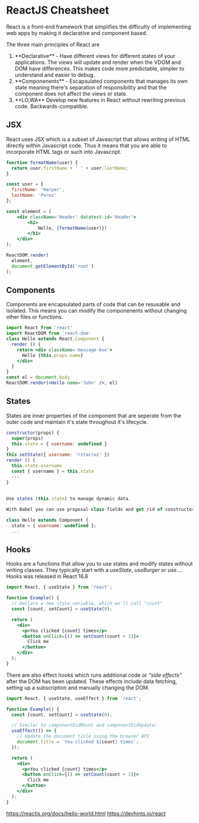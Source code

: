 # ReactJS Cheatsheet
React is a front-end framework that simplifies the difficulty of implementing web apps by making it declarative and component based.

The three main principles of React are
<ol>
    <li> **Declarative** - Have different views for different states of your applications. The views will update and render when the VDOM and DOM have differences. This makes code more predictable, simpler to understand and easier to debug.
    <li> **Componenents** - Escapsulated components that manages its own state meaning there's separation of responsibility and that the component does not affect the views or state.
    <li> **LO,WA** Develop new features in React without rewriting previous code. Backwards-compatible.
</ol>

## JSX
React uses JSX which is a subset of Javascript that allows writing of HTML directly within Javascript code. Thus it means that you are able to incorporate HTML tags or such into Javascript. 
```jsx
function formatName(user) {
  return user.firstName + ' ' + user.lastName;
}

const user = {
  firstName: 'Harper',
  lastName: 'Perez'
};

const element = (
    <div className='Header' datatest-id='Header'>
        <h1>
            Hello, {formatName(user)}!
        </h1>
    </div>
);

ReactDOM.render(
  element,
  document.getElementById('root')
);
```

## Components
Components are encapsulated parts of code that can be resusable and isolated. This means you can modify the componenents without changing other files or functions.
```jsx
import React from 'react'
import ReactDOM from 'react-dom'
class Hello extends React.Component {
  render () {
    return <div className='message-box'>
      Hello {this.props.name}
    </div>
  }
}
const el = document.body
ReactDOM.render(<Hello name='John' />, el)
```

## States
States are inner properties of the component that are seperate from the outer code and maintain it's state throughout it's lifecycle. 
```jsx
constructor(props) {
  super(props)
  this.state = { username: undefined }
}
this.setState({ username: 'rstacruz' })
render () {
  this.state.username
  const { username } = this.state
  ···
}
 
 
Use states (this.state) to manage dynamic data.

With Babel you can use proposal-class-fields and get rid of constructor

class Hello extends Component {
  state = { username: undefined };
  ...
```

## Hooks
Hooks are a functions that allow you to use states and modify states without writing classes. They typically start with a *useState*, *useBurger* or *use...*. Hooks was released in React 16.8

```jsx
import React, { useState } from 'react';

function Example() {
  // Declare a new state variable, which we'll call "count"
  const [count, setCount] = useState(0);

  return (
    <div>
      <p>You clicked {count} times</p>
      <button onClick={() => setCount(count + 1)}>
        Click me
      </button>
    </div>
  );
}
```
There are also effect hooks which runs additional code  or *"side effects"* after the DOM has been updated. These effects include data fetching, setting up a subscription and manually changing the DOM.
```jsx
import React, { useState, useEffect } from 'react';

function Example() {
  const [count, setCount] = useState(0);

  // Similar to componentDidMount and componentDidUpdate:
  useEffect(() => {
    // Update the document title using the browser API
    document.title = `You clicked ${count} times`;
  });

  return (
    <div>
      <p>You clicked {count} times</p>
      <button onClick={() => setCount(count + 1)}>
        Click me
      </button>
    </div>
  );
}
```

https://reactjs.org/docs/hello-world.html
https://devhints.io/react